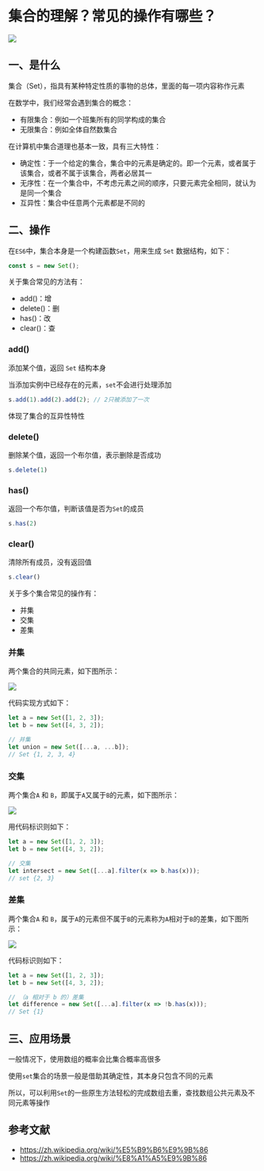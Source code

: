 # 集合的理解？常见的操作有哪些？



 ![](https://static.vue-js.com/e3de7810-1d36-11ec-8e64-91fdec0f05a1.png)



## 一、是什么

集合（Set），指具有某种特定性质的事物的总体，里面的每一项内容称作元素

在数学中，我们经常会遇到集合的概念：

- 有限集合：例如一个班集所有的同学构成的集合
- 无限集合：例如全体自然数集合

在计算机中集合道理也基本一致，具有三大特性：

- 确定性：于一个给定的集合，集合中的元素是确定的。即一个元素，或者属于该集合，或者不属于该集合，两者必居其一
- 无序性：在一个集合中，不考虑元素之间的顺序，只要元素完全相同，就认为是同一个集合
- 互异性：集合中任意两个元素都是不同的


## 二、操作

在`ES6`中，集合本身是一个构建函数`Set`，用来生成 `Set` 数据结构，如下：

```js
const s = new Set();
```

关于集合常见的方法有：

- add()：增
- delete()：删
- has()：改
- clear()：查



### add()

添加某个值，返回 `Set` 结构本身

当添加实例中已经存在的元素，`set`不会进行处理添加

```js
s.add(1).add(2).add(2); // 2只被添加了一次
```

体现了集合的互异性特性

### delete()

删除某个值，返回一个布尔值，表示删除是否成功

```js
s.delete(1)
```

### has()

返回一个布尔值，判断该值是否为`Set`的成员

```js
s.has(2)
```

### clear()

清除所有成员，没有返回值

```js
s.clear()
```



关于多个集合常见的操作有：

- 并集
- 交集
- 差集



### 并集

两个集合的共同元素，如下图所示：

 ![](https://static.vue-js.com/ed96df50-1d36-11ec-a752-75723a64e8f5.png)

代码实现方式如下：

```js
let a = new Set([1, 2, 3]);
let b = new Set([4, 3, 2]);

// 并集
let union = new Set([...a, ...b]);
// Set {1, 2, 3, 4}
```





### 交集

两个集合`A` 和 `B`，即属于`A`又属于`B`的元素，如下图所示：

 ![](https://static.vue-js.com/f8a9cd80-1d36-11ec-a752-75723a64e8f5.png)

用代码标识则如下：

```js
let a = new Set([1, 2, 3]);
let b = new Set([4, 3, 2]);

// 交集
let intersect = new Set([...a].filter(x => b.has(x)));
// set {2, 3}
```



### 差集

两个集合`A` 和 `B`，属于`A`的元素但不属于`B`的元素称为`A`相对于`B`的差集，如下图所示：

 ![](https://static.vue-js.com/0191c560-1d37-11ec-8e64-91fdec0f05a1.png)

代码标识则如下：

```js
let a = new Set([1, 2, 3]);
let b = new Set([4, 3, 2]);

// （a 相对于 b 的）差集
let difference = new Set([...a].filter(x => !b.has(x)));
// Set {1}
```





## 三、应用场景

一般情况下，使用数组的概率会比集合概率高很多

使用`set`集合的场景一般是借助其确定性，其本身只包含不同的元素

所以，可以利用`Set`的一些原生方法轻松的完成数组去重，查找数组公共元素及不同元素等操作





## 参考文献

- https://zh.wikipedia.org/wiki/%E5%B9%B6%E9%9B%86
- https://zh.wikipedia.org/wiki/%E8%A1%A5%E9%9B%86